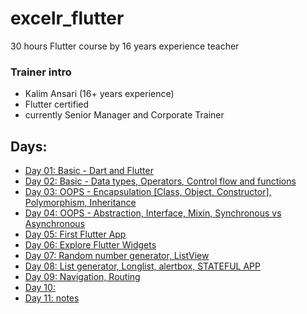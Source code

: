 # excelr_flutter
30 hours Flutter course by 16 years experience teacher

### Trainer intro

- Kalim Ansari (16+ years experience)
- Flutter certified
- currently Senior Manager and Corporate Trainer

## Days:

- [Day 01: Basic - Dart and Flutter](/day1.md)
- [Day 02: Basic - Data types, Operators, Control flow and functions](/day2.md)
- [Day 03: OOPS - Encapsulation [Class, Object, Constructor], Polymorphism, Inheritance](/day3.md)
- [Day 04: OOPS - Abstraction, Interface, Mixin, Synchronous vs Asynchronous](/day4.md)
- [Day 05: First Flutter App](/day5.md)
- [Day 06: Explore Flutter Widgets](/day6.md)
- [Day 07: Random number generator, ListView](/day7.md)
- [Day 08: List generator, Longlist, alertbox, STATEFUL APP](/day8.md)
- [Day 09: Navigation, Routing](/day9.md)
- [Day 10: ](/day10.md)
- [Day 11: notes](/day11.md)